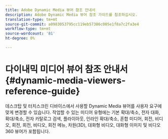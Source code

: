 ```yaml
---
title: Adobe Dynamic Media 뷰어 참조 안내서
description: Adobe Dynamic Media 뷰어 참조 가이드를 참조하십시오.
translation-type: tm+mt
source-git-commit: a0983053795cc119eb57386c005e1f8a7c2fa3e4
workflow-type: tm+mt
source-wordcount: '81'
ht-degree: 0%

---
```



# 다이내믹 미디어 뷰어 참조 안내서 {#dynamic-media-viewers-reference-guide}

<!-- Updated June 1, 2020 from https://wiki.corp.adobe.com/pages/viewpage.action?spaceKey=scene7qa&title=s7Viewers%2C+S7SDK%2C+S7OnDemand+Release+Notes - Contact is Sasha -->

데스크탑 및 터치스크린 디바이스에서 사용할 Dynamic Media 뷰어를 사용자 요구에 맞게 변경할 수 있습니다. 작업할 수 있는 미디어 유형에는 기본 확대/축소, 전자 대화, 확대/축소, 전자 카탈로그 검색, 플라이아웃, 인라인 확대/축소, 혼합 미디어, 회전, 비디오, 회전, 회전, 비디오, 회전 메뉴, 차원(3D), 대화형 비디오, 대화형 이미지 및 비디오 360 뷰어가 포함됩니다.